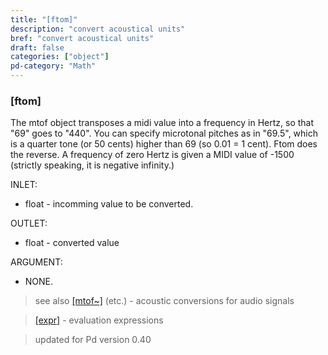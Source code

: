 ```yaml
---
title: "[ftom]"
description: "convert acoustical units"
bref: "convert acoustical units"
draft: false
categories: ["object"]
pd-category: "Math"
---
```


### [ftom]

The mtof object transposes a midi value into a frequency in Hertz, so that "69" goes to "440". You can specify microtonal pitches as in "69.5", which is a quarter tone (or 50 cents) higher than 69 (so 0.01 = 1 cent). Ftom does the reverse. A frequency of zero Hertz is given a MIDI value of -1500 (strictly speaking, it is negative infinity.)

INLET:

- float - incomming value to be converted.

OUTLET:

- float - converted value

ARGUMENT:

- NONE.
 


> see also [[mtof~]](../#) (etc.) - acoustic conversions for audio signals

> [[expr]](../expr-family) - evaluation expressions
 
 
> updated for Pd version 0.40
 
